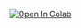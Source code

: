 [![Open In Colab](https://colab.research.google.com/assets/colab-badge.svg)](https://colab.research.google.com/github/dbkk/aozoraAPI_to_docx/blob/master/csv_to_docx.ipynb)